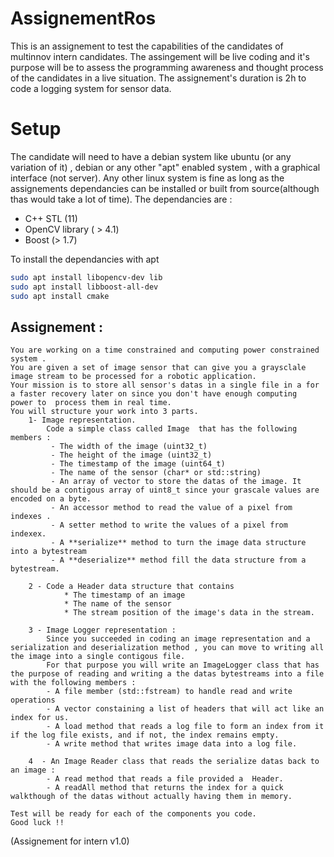# AssignementRos
This is an assignement to test the capabilities of the candidates of multinnov intern candidates.
The assingement will be live coding and it's purpose will be to assess the programming awareness and 
thought process of the candidates in a live situation. 
The assignement's duration is 2h to code a logging system for sensor data.

# Setup 
The candidate will need to have a debian system like ubuntu (or any variation of it) , debian or any other "apt" enabled system , with a graphical interface (not  server).
Any other linux system is fine as long as the assignements dependancies can be installed or built from source(although thas would take a lot of time). 
The dependancies are : 
 - C++ STL (11)
 - OpenCV library ( > 4.1)
 - Boost (> 1.7)

 To install the dependancies with apt 
 ```bash
 sudo apt install libopencv-dev lib
 sudo apt install libboost-all-dev
 sudo apt install cmake 
 ```
## Assignement : 
    You are working on a time constrained and computing power constrained system . 
    You are given a set of image sensor that can give you a graysclale image stream to be processed for a robotic application.
    Your mission is to store all sensor's datas in a single file in a for a faster recovery later on since you don't have enough computing  power to  process them in real time.
    You will structure your work into 3 parts. 
        1- Image representation.
            Code a simple class called Image  that has the following members : 
             - The width of the image (uint32_t)
             - The height of the image (uint32_t)
             - The timestamp of the image (uint64_t)
             - The name of the sensor (char* or std::string)
             - An array of vector to store the datas of the image. It should be a contigous array of uint8_t since your grascale values are encoded on a byte.
             - An accessor method to read the value of a pixel from indexes .  
             - A setter method to write the values of a pixel from indexex. 
             - A **serialize** method to turn the image data structure into a bytestream
             - A **deserialize** method fill the data structure from a bytestream.
        
        2 - Code a Header data structure that contains 
                * The timestamp of an image
                * The name of the sensor
                * The stream position of the image's data in the stream. 
        
        3 - Image Logger representation : 
            Since you succeeded in coding an image representation and a serialization and deserialization method , you can move to writing all the image into a single contigous file.
            For that purpose you will write an ImageLogger class that has the purpose of reading and writing a the datas bytestreams into a file with the following members : 
            - A file member (std::fstream) to handle read and write operations 
            - A vector constaining a list of headers that will act like an index for us.
            - A load method that reads a log file to form an index from it if the log file exists, and if not, the index remains empty.
            - A write method that writes image data into a log file. 
            
        4  - An Image Reader class that reads the serialize datas back to an image : 
            - A read method that reads a file provided a  Header.
            - A readAll method that returns the index for a quick walkthough of the datas without actually having them in memory. 
        
    Test will be ready for each of the components you code.
    Good luck !!

 
    
(Assignement for intern v1.0)
